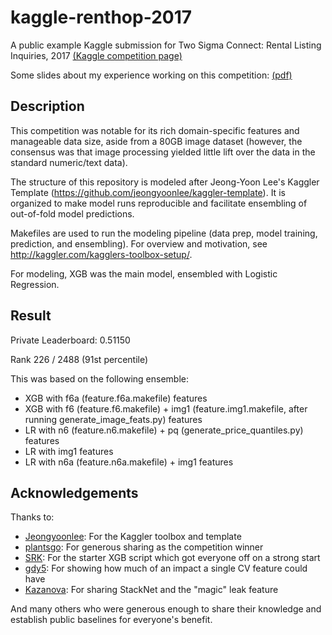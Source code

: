 # kaggle-renthop-2017
A public example Kaggle submission for Two Sigma Connect: Rental Listing Inquiries, 2017 [(Kaggle competition page)](https://kaggle.com/c/two-sigma-connect-rental-listing-inquiries)

Some slides about my experience working on this competition: [(pdf)](https://github.com/ericdoi/kaggle-renthop-2017/blob/master/2017-07-01_Kaggle_RentHop.pdf)

## Description
This competition was notable for its rich domain-specific features and manageable data size,
aside from a 80GB image dataset (however, the consensus was that image processing yielded little lift over the data in the standard
numeric/text data).

The structure of this repository is modeled after Jeong-Yoon Lee's Kaggler Template (https://github.com/jeongyoonlee/kaggler-template).
It is organized to make model runs reproducible and facilitate ensembling of out-of-fold model predictions.

Makefiles are used to run the modeling pipeline (data prep, model training, prediction, and ensembling).
For overview and motivation, see http://kaggler.com/kagglers-toolbox-setup/.

For modeling, XGB was the main model, ensembled with Logistic Regression.

## Result
Private Leaderboard:  0.51150

Rank 226 / 2488 (91st percentile)

This was based on the following ensemble:
* XGB with f6a (feature.f6a.makefile) features
* XGB with f6 (feature.f6.makefile) + img1 (feature.img1.makefile, after running generate_image_feats.py) features
* LR with n6 (feature.n6.makefile) + pq (generate_price_quantiles.py) features
* LR with img1 features
* LR with n6a (feature.n6a.makefile) + img1 features

## Acknowledgements
Thanks to:
- [Jeongyoonlee](https://www.kaggle.com/jeongyoonlee):  For the Kaggler toolbox and template
- [plantsgo](https://www.kaggle.com/plantsgo):  For generous sharing as the competition winner
- [SRK](https://www.kaggle.com/sudalairajkumar):  For the starter XGB script which got everyone off on a strong start
- [gdy5](https://www.kaggle.com/guoday):  For showing how much of an impact a single CV feature could have
- [Kazanova](https://www.kaggle.com/kazanova):  For sharing StackNet and the "magic" leak feature

And many others who were generous enough to share their knowledge and establish public baselines for everyone's benefit.

